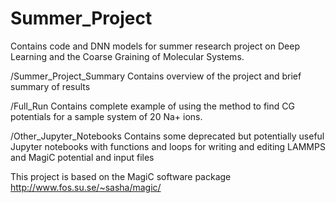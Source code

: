 # Summer_Project
Contains code and DNN models for summer research project on Deep Learning and
 the Coarse Graining of Molecular Systems.

/Summer_Project_Summary 
Contains overview of the project and brief summary of results

/Full_Run
Contains complete example of using the method to find CG potentials for a sample system of 20 Na+ ions.

/Other_Jupyter_Notebooks
Contains some deprecated but potentially useful Jupyter notebooks with functions and loops for writing 
and editing LAMMPS and MagiC potential and input files 

This project is based on the MagiC software package 
http://www.fos.su.se/~sasha/magic/